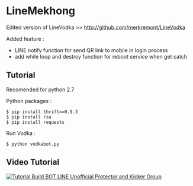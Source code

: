 # LineMekhong
Edited version of LineVodka >> http://github.com/merkremont/LineVodka

Added feature :
- LINE notify function for send QR link to mobile in login process
- add while loop and destroy function for reboot service when get catch

Tutorial
------
Recomended for python 2.7


Python packages :

    $ pip install thrift==0.9.3
    $ pip install rsa
    $ pip install requests

Run Vodka :

    $ python vodkabot.py

Video Tutorial
------

[![Tutorial Build BOT LINE Unofficial Protector and Kicker Group](http://i.imgur.com/C8xYq7v.png "Tutorial Build BOT LINE Unofficial Protector and Kicker Group")](https://youtu.be/anoF3jnWl2A)

